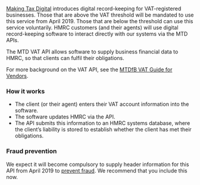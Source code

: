 [Making Tax Digital](https://www.gov.uk/government/publications/making-tax-digital/overview-of-making-tax-digital) introduces digital record-keeping for VAT-registered businesses. Those that are above the VAT threshold will be mandated to use this service from April 2019. Those that are below the threshold can use this service voluntarily. HMRC customers (and their agents) will use digital record-keeping software to interact directly with our systems via the MTD APIs.

The MTD VAT API allows software to supply business financial data to HMRC, so that clients can fulfil their obligations.

For more background on the VAT API, see the <a href="/api-documentation/docs/mtd">MTDfB VAT Guide for Vendors</a>.

### How it works 


* The client (or their agent) enters their VAT account information into the software.
* The software updates HMRC via the API.
* The API submits this information to an HMRC systems database, where the client’s liability is stored to establish whether the client has met their obligations.


### Fraud prevention

We expect it will become compulsory to supply header information for this API from April 2019 to <a href="/api-documentation/docs/reference-guide#fraud-prevention">prevent fraud</a>. We recommend that you include this now.
